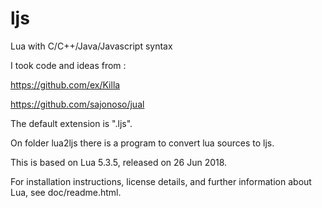 # ljs
Lua with C/C++/Java/Javascript syntax

I took code and ideas from :

https://github.com/ex/Killa

https://github.com/sajonoso/jual



The default extension is ".ljs".

On folder lua2ljs there is a program to convert lua sources to ljs.

This is based on Lua 5.3.5, released on 26 Jun 2018.

For installation instructions, license details, and
further information about Lua, see doc/readme.html.

